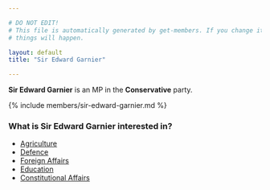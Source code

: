 ```yaml
---

# DO NOT EDIT!
# This file is automatically generated by get-members. If you change it, bad
# things will happen.

layout: default
title: "Sir Edward Garnier"

---
```


**Sir Edward Garnier** is an MP in the **Conservative** party.

{% include members/sir-edward-garnier.md %}

### What is Sir Edward Garnier interested in?


* [Agriculture](/interests/agriculture.html)
* [Defence](/interests/defence.html)
* [Foreign Affairs](/interests/foreign-affairs.html)
* [Education](/interests/education.html)
* [Constitutional Affairs](/interests/constitutional-affairs.html)
